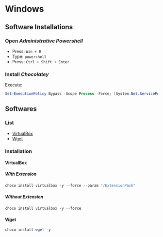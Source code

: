# Windows

## Software Installations

### Open _Administrative Powershell_

- Press: `Win + R`
- Type: `powershell`
- Press: `Ctrl + Shift + Enter`

### Install _Chocolatey_

Execute:

```powershell
Set-ExecutionPolicy Bypass -Scope Process -Force; [System.Net.ServicePointManager]::SecurityProtocol = [System.Net.ServicePointManager]::SecurityProtocol -bor 3072; iex ((New-Object System.Net.WebClient).DownloadString('https://community.chocolatey.org/install.ps1'))
```

## Softwares

### List

- [VirtualBox](README.md#virtualbox)
- [Wget](README.md#wget)

### Installation

#### VirtualBox

##### With Extension

```powershell
choco install virtualbox -y --force --param "/ExtensionPack"
```

##### Without Extension

```powershell
choco install virtualbox -y --force
```

#### Wget

```powershell
choco install wget -y
```

